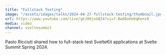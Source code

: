 ```yaml
---
title: "Fullstack Testing"
image: "/assets/images/talks/2024-04-27-fullstack-testing/thumbnail.jpg"
url: https://www.youtube.com/live/gkJ09joGBZ4?si=7-Bw68oUe8qKens0
media: video
channel: sveltesummit
---
```


Paolo Ricciuti shared how to full-stack-test SvelteKit applications at Svelte
Summit Spring 2024.
